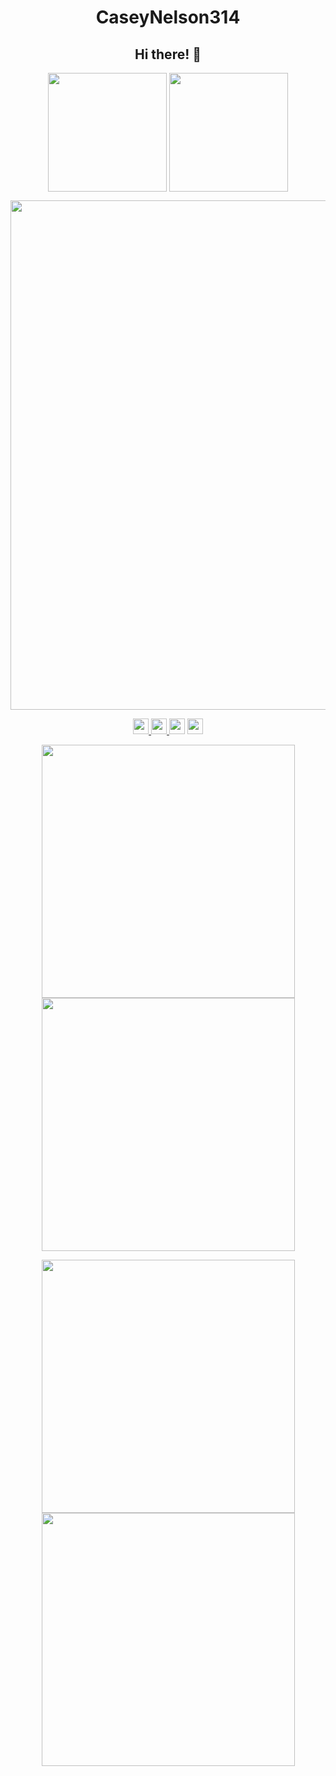 <h1 align="center">CaseyNelson314</h1>
<h2 align="center">Hi there! 👋</h2>


<p align = "center"> <!--language-->
   <img align="center" height="190" src="https://github-readme-stats.vercel.app/api?username=CaseyNelson314&bg_color=100,afeeee,87cefa&title_color=191970&text_color=000">
   <img align="center" height="190" src="https://cheesits456-readme-stats.vercel.app/api/top-langs?username=CaseyNelson314&layout=compact&card_width=275&bg_color=100,afeeee,87cefa&title_color=191970&card_width=400&text_color=000000">
</p>


<p align = "center"> <!--trophy-->
   <img align="center" width ="815" src="https://github-profile-trophy.vercel.app/?username=CaseyNelson314&theme=monokai&no-frame=true">
</p>


<p align="center"> <!--SnsData-->
  <a href="https://www.microsoft.com/ja-jp/software-download/windows11">
     <img height="25" src="https://img.shields.io/badge/-Windows-0078D6.svg?logo=windows&style=flat">
  </a>
  <a href="http://twitter.com/Casey_NeIson">
     <img height="25" src="https://img.shields.io/twitter/follow/Casey_NeIson?label=Twitter&logo=twitter&style=flat&color=blue">
  </a>
  <img height="25" src="https://img.shields.io/github/followers/CaseyNelson314?label=follow&logo=github&style=flat&color=blue">
  <img height="25" src="https://komarev.com/ghpvc/?username=CaseyNelson314&color=blue">
</p>
 
 
<p align = "center"> <!--Repositories-->
  <a href="https://github.com/CaseyNelson314/Arduino">
    <img align="center" width ="405" src="https://github-readme-stats.vercel.app/api/pin/?username=CaseyNelson314&bg_color=50,dda0dd,87cefa&title_color=191970&text_color=000&repo=Arduino">
  </a>
 
  <a href="https://github.com/CaseyNelson314/MoterDrive">
    <img align="center" width ="405" src="https://github-readme-stats.vercel.app/api/pin/?username=CaseyNelson314&bg_color=50,dda0dd,87cefa&title_color=191970&text_color=000&repo=MoterDrive" />
  </a>
</p>

<p align = "center"> <!--Repositories-->
  <a href="https://github.com/CaseyNelson314/Variable-control">
    <img align="center" width ="405" src="https://github-readme-stats.vercel.app/api/pin/?username=CaseyNelson314&bg_color=50,dda0dd,87cefa&title_color=191970&text_color=000&repo=Variable-control" />
  </a>
 
  <a href="https://github.com/CaseyNelson314/Encoder">
    <img align="center" width ="405" src="https://github-readme-stats.vercel.app/api/pin/?username=CaseyNelson314&bg_color=50,dda0dd,87cefa&title_color=191970&text_color=000&repo=Encoder" />
  </a>
</p>
